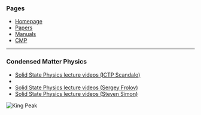 ### Pages

* [Homepage](index.md)
* [Papers](papers.md)
* [Manuals](manuals.md)
* [CMP](cmp.md)

---

### Condensed Matter Physics

<!--- [Student Video: Tight Binding Model](https://www.youtube.com/watch?v=vGyHgaXnAMA) -->

* [Solid State Physics lecture videos (ICTP Scandalo)](https://www.youtube.com/playlist?list=PLaNkJORnlhZkkKNVDydXq3i8Mdi4sjZye)
* 
* [Solid State Physics lecture videos (Sergey Frolov)](https://www.youtube.com/playlist?list=PLtTPtV8SRcxi91n9Mni2xcQX4KhjX91xp)
* [Solid State Physics lecture videos (Steven Simon)](https://www.youtube.com/playlist?list=PLd9hKAUC3AZuo7is-aN45pmfDwJHOqKAj)


![King Peak](https://wildaboututah.org/images/wiki.wright.1280px-Kings_Peak_Close_Up.jpg)
